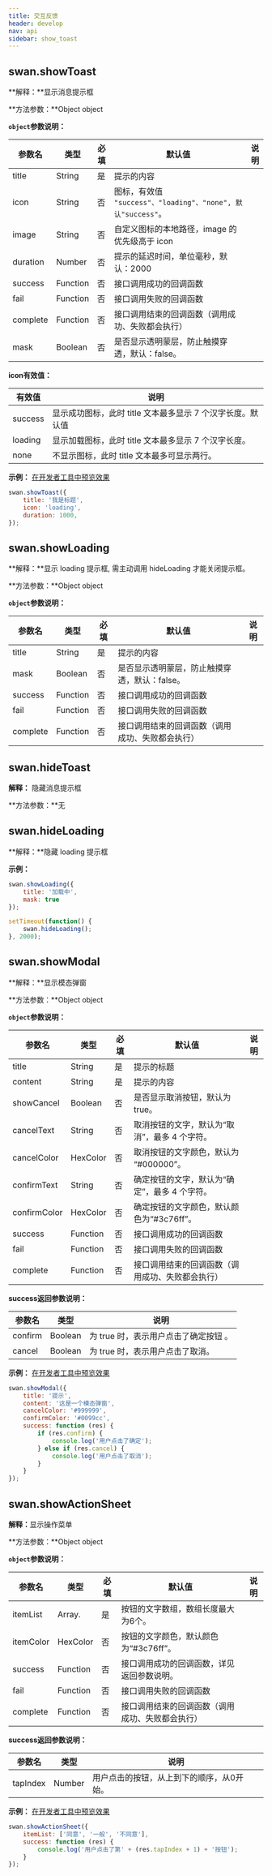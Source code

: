 ```yaml
---
title: 交互反馈
header: develop
nav: api
sidebar: show_toast
---
```


## swan.showToast


**解释：**显示消息提示框

**方法参数：**Object object

**`object`参数说明：**

|参数名 |类型  |必填 | 默认值 |说明|
|---- | ---- | ---- | ----|----|
|title  | String | 是  | 提示的内容 |
|icon | String | 否  | 图标，有效值` "success"、"loading"、"none", 默认"success"`。 |
|image  |  String | 否 |  自定义图标的本地路径，image 的优先级高于 icon |
|duration  |  Number | 否 |  提示的延迟时间，单位毫秒，默认：2000 |
|success| Function |   否 |  接口调用成功的回调函数 |
|fail  |  Function |   否  | 接口调用失败的回调函数 |
|complete   | Function |   否|   接口调用结束的回调函数（调用成功、失败都会执行）|
|mask|Boolean|否|是否显示透明蒙层，防止触摸穿透，默认：false。|

**icon有效值：**

|有效值 |说明  |
|---- | ---- |
|success | 显示成功图标，此时 title 文本最多显示 7 个汉字长度。默认值 |
|loading |显示加载图标，此时 title 文本最多显示 7 个汉字长度。|
|none |不显示图标，此时 title 文本最多可显示两行。  |

**示例：**
<a href="swanide://fragment/4eae9e20dfda147fe6634d9d8fcc11231548067816375" title="在开发者工具中预览效果" target="_blank">在开发者工具中预览效果</a>
```js
swan.showToast({
    title: '我是标题',
    icon: 'loading',
    duration: 1000,
});
```
<!-- #### 错误码
**Andriod**
|错误码|说明|
|--|--|
|202|解析失败，请检查参数是否正确。|
|302|无法找到调起协议对应端能力方法|
**iOS**
|错误码|说明|
|--|--|
|202|解析失败，请检查参数是否正确。| -->

## swan.showLoading


**解释：**显示 loading 提示框, 需主动调用 hideLoading 才能关闭提示框。

**方法参数：**Object object

**`object`参数说明：**

|参数名 |类型  |必填 | 默认值 |说明|
|---- | ---- | ---- | ----|----|
|title  | String | 是  | 提示的内容|
|mask | Boolean| 否 |  是否显示透明蒙层，防止触摸穿透，默认：false。|
|success |Function  |  否 |  接口调用成功的回调函数|
|fail  |  Function   | 否 |  接口调用失败的回调函数|
|complete  |  Function |   否 |  接口调用结束的回调函数（调用成功、失败都会执行）|

<!-- #### 错误码

**Andriod**

|错误码|说明|
|--|--|
|202|解析失败，请检查参数是否正确。|
|1001|执行失败|

**iOS**

|错误码|说明|
|--|--|
|202|解析失败，请检查参数是否正确。| -->

## swan.hideToast


**解释：** 隐藏消息提示框

**方法参数：**无

## swan.hideLoading

**解释：**隐藏 loading 提示框

**示例：**
```js
swan.showLoading({
    title: '加载中',
    mask: true
});

setTimeout(function() {
    swan.hideLoading();
}, 2000);
```
<!-- #### 错误码

**Andriod**

|错误码|说明|
|--|--|
|1001|执行失败| -->

## swan.showModal

**解释：**显示模态弹窗

**方法参数：**Object object

**`object`参数说明：**

|参数名 |类型  |必填 | 默认值 |说明|
|---- | ---- | ---- | ----|----|
|title  | String|  是 |  提示的标题|
|content |String | 是 |  提示的内容|
|showCancel | Boolean|否  | 是否显示取消按钮，默认为 true。|
|cancelText  |String | 否  | 取消按钮的文字，默认为“取消”，最多 4 个字符。|
|cancelColor |HexColor|    否  | 取消按钮的文字颜色，默认为 “#000000”。|
|confirmText |String | 否 |  确定按钮的文字，默认为“确定”，最多 4 个字符。|
|confirmColor |   HexColor  |  否 |  确定按钮的文字颜色，默认颜色为“#3c76ff”。|
|success| Function|    否  | 接口调用成功的回调函数|
|fail   | Function  |  否  | 接口调用失败的回调函数|
|complete   | Function  |  否  | 接口调用结束的回调函数（调用成功、失败都会执行）|

**success返回参数说明：**

|参数名 |类型  |说明|
|---- | ---- | ---- |
|confirm |Boolean |为 true 时，表示用户点击了确定按钮 。 |
|cancel | Boolean |为 true 时，表示用户点击了取消。|

**示例：**
<a href="swanide://fragment/553a0685c5979cfe831b1178661476001540395468" title="在开发者工具中预览效果" target="_blank">在开发者工具中预览效果
        </a>
```js
swan.showModal({
    title: '提示',
    content: '这是一个模态弹窗',
    cancelColor: '#999999',
    confirmColor: '#0099cc',
    success: function (res) {
        if (res.confirm) {
            console.log('用户点击了确定');
        } else if (res.cancel) {
            console.log('用户点击了取消');
        }
    }
});
```
<!-- #### 错误码

**Andriod**

|错误码|说明|
|--|--|
|201|解析失败，请检查调起协议是否合法。|

**iOS**

|错误码|说明|
|--|--|
|202|解析失败，请检查参数是否正确。| -->


## swan.showActionSheet

**解释：**​显示操作菜单

**方法参数：**Object object

**`object`参数说明：**

|参数名 |类型  |必填 | 默认值 |说明|
|---- | ---- | ---- | ----|----|
|itemList |   Array.<string>  |  是 |  按钮的文字数组，数组长度最大为6个。|
|itemColor |  HexColor|    否   |按钮的文字颜色，默认颜色为“#3c76ff”。|
|success| Function  |  否  | 接口调用成功的回调函数，详见返回参数说明。|
|fail  |  Function |   否  | 接口调用失败的回调函数|
|complete   | Function |   否 |  接口调用结束的回调函数（调用成功、失败都会执行）|

**success返回参数说明：**

|参数名 |类型  |说明|
|---- | ---- | ---- |
|tapIndex |   Number | 用户点击的按钮，从上到下的顺序，从0开始。|


**示例：**
<a href="swanide://fragment/cb742037e729ede5fd6efe8967dfd55f1540397056" title="在开发者工具中预览效果" target="_blank">在开发者工具中预览效果</a>


```js
swan.showActionSheet({
    itemList: ['同意', '一般', '不同意'],
    success: function (res) {
        console.log('用户点击了第' + (res.tapIndex + 1) + '按钮');
    }
});
```

<!-- #### 错误码

**Andriod**

|错误码|说明|
|--|--|
|201|解析失败，请检查调起协议是否合法。|
|202|解析失败，请检查参数是否正确。| -->